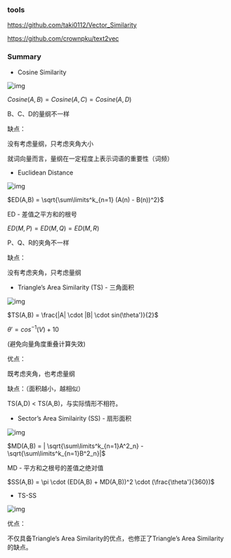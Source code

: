 ### tools

<https://github.com/taki0112/Vector_Similarity> 

<https://github.com/crownpku/text2vec>



### Summary

- Cosine Similarity

![img](http://note.youdao.com/yws/res/946/WEBRESOURCE3d5765f215b87ace587812a207d3427b)

$Cosine(A,B) = Cosine(A,C) = Cosine(A,D)$

B、C、D的量纲不一样



缺点：

没有考虑量纲，只考虑夹角大小

就词向量而言，量纲在一定程度上表示词语的重要性（词频）



- Euclidean Distance

![img](http://note.youdao.com/yws/res/959/WEBRESOURCE2e55dcb3e0466af74af0ce195d119de6)

$ED(A,B) = \sqrt{\sum\limits^k_{n=1} (A(n) - B(n))^2}$

ED - 差值之平方和的根号

$ED(M,P) = ED(M,Q) = ED(M,R)$

P、Q、R的夹角不一样



缺点：

没有考虑夹角，只考虑量纲



- Triangle’s Area Similarity (TS) - 三角面积

![img](http://note.youdao.com/yws/res/974/WEBRESOURCEc14e714fcd0845dc0a2ddd8d25180bdd)

$TS(A,B) = \frac{|A| \cdot |B| \cdot sin(\theta')}{2}$

$\theta' = cos^{-1}(V) + 10$

(避免向量角度重叠计算失效)



优点：

既考虑夹角，也考虑量纲



缺点：（面积越小，越相似）

TS(A,D) < TS(A,B)，与实际情形不相符。



- Sector’s Area Similairity (SS) - 扇形面积

![img](http://note.youdao.com/yws/res/982/WEBRESOURCE250cfe8dc60f832cb3aedf02a6494bb5)



$MD(A,B) = | \sqrt{\sum\limits^k_{n=1}A^2_n} - \sqrt{\sum\limits^k_{n=1}B^2_n}|$

MD - 平方和之根号的差值之绝对值

$SS(A,B) = \pi \cdot (ED(A,B) + MD(A,B))^2 \cdot (\frac{\theta'}{360})$



- TS-SS

![img](http://note.youdao.com/yws/res/1000/WEBRESOURCEab27708b43a1f0aa8f760cf58efc5e5d)



优点：

不仅具备Triangle’s Area Similarity的优点，也修正了Triangle’s Area Similarity的缺点。